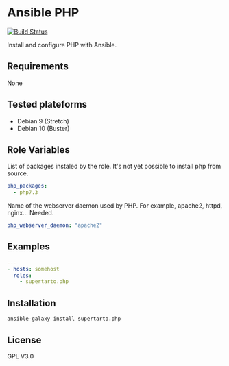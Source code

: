# Ansible PHP
[![Build Status](https://travis-ci.org/supertarto/ansible-php.svg?branch=master)](https://travis-ci.org/supertarto/ansible-php)

Install and configure PHP with Ansible.

## Requirements

None

## Tested plateforms
* Debian 9 (Stretch)
* Debian 10 (Buster)

## Role Variables
List of packages instaled by the role. It's not yet possible to install php from source.
```yaml
php_packages:
  - php7.3
```
Name of the webserver daemon used by PHP. For example, apache2, httpd, nginx... Needed.
```yaml
php_webserver_daemon: "apache2"
```
## Examples
```yml
---
- hosts: somehost
  roles:
    - supertarto.php

```

## Installation
```
ansible-galaxy install supertarto.php
```
## License
GPL V3.0
